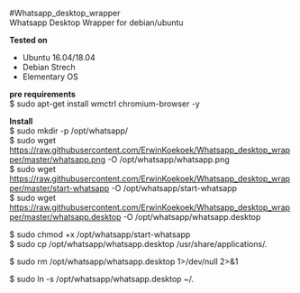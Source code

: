#Whatsapp_desktop_wrapper<br/>
Whatsapp Desktop Wrapper for debian/ubuntu

**Tested on**<br/>
- Ubuntu 16.04/18.04
- Debian Strech
- Elementary OS

**pre requirements**<br/>
$ sudo apt-get install wmctrl chromium-browser -y

**Install**<br/>
$ sudo mkdir -p /opt/whatsapp/<br/>
$ sudo wget https://raw.githubusercontent.com/ErwinKoekoek/Whatsapp_desktop_wrapper/master/whatsapp.png -O /opt/whatsapp/whatsapp.png<br/>
$ sudo wget https://raw.githubusercontent.com/ErwinKoekoek/Whatsapp_desktop_wrapper/master/start-whatsapp -O /opt/whatsapp/start-whatsapp<br/>
$ sudo wget https://raw.githubusercontent.com/ErwinKoekoek/Whatsapp_desktop_wrapper/master/whatsapp.desktop -O /opt/whatsapp/whatsapp.desktop<br/>

$ sudo chmod +x /opt/whatsapp/start-whatsapp<br/>
$ sudo cp /opt/whatsapp/whatsapp.desktop /usr/share/applications/.<br/>

$ sudo rm /opt/whatsapp/whatsapp.desktop 1>/dev/null 2>&1<br/>

$ sudo ln -s /opt/whatsapp/whatsapp.desktop ~/.<br/>

